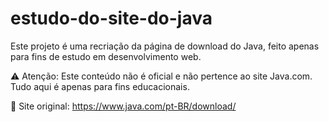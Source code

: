# estudo-do-site-do-java
Este projeto é uma recriação da página de download do Java, feito apenas para fins de estudo em desenvolvimento web.

⚠️ Atenção:
Este conteúdo não é oficial e não pertence ao site Java.com. Tudo aqui é apenas para fins educacionais.

🔗 Site original: https://www.java.com/pt-BR/download/
